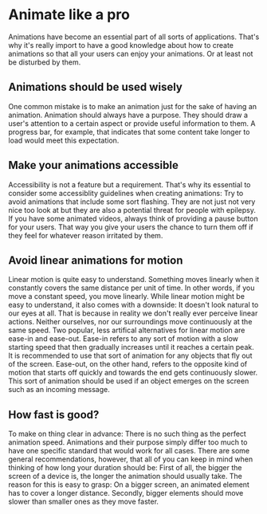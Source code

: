 # Animate like a pro

Animations have become an essential part of all sorts of applications. That's why it's really import to have a good knowledge about how to create animations so that all your users can enjoy your animations. Or at least not be disturbed by them.

## Animations should be used wisely

One common mistake is to make an animation just for the sake of having an animation. Animation should always have a purpose. They should draw a user's attention to a certain aspect or provide useful information to them. A progress bar, for example, that indicates that some content take longer to load would meet this expectation.

## Make your animations accessible

Accessibility is not a feature but a requirement. That's why its essential to consider some accessiblity guidelines when creating animations: Try to avoid animations that include some sort flashing. They are not just not very nice too look at but they are also a potential threat for people with epilepsy. If you have some animated videos, always think of providing a pause button for your users. That way you give your users the chance to turn them off if they feel for whatever reason irritated by them.

## Avoid linear animations for motion

Linear motion is quite easy to understand. Something moves linearly when it constantly covers the same distance per unit of time. In other words, if you move a constant speed, you move linearly. While linear motion might be easy to understand, it also comes with a downside: It doesn't look natural to our eyes at all. That is because in reality we don't really ever perceive linear actions. Neither ourselves, nor our surroundings move continuously at the same speed. Two popular, less artifical alternatives for linear motion are ease-in and ease-out. Ease-in refers to any sort of motion with a slow starting speed that then gradually increases until it reaches a certain peak. It is recommended to use that sort of animation for any objects that fly out of the screen. Ease-out, on the other hand, refers to the opposite kind of motion that starts off quickly and towards the end gets continuously slower. This sort of animation should be used if an object emerges on the screen such as an incoming message.

## How fast is good?

To make on thing clear in advance: There is no such thing as the perfect animation speed. Animations and their purpose simply differ too much to have one specific standard that would work for all cases. There are some general recommendations, however, that all of you can keep in mind when thinking of how long your duration should be: First of all, the bigger the screen of a device is, the longer the animation should usually take. The reason for this is easy to grasp: On a bigger screen, an animated element has to cover a longer distance. Secondly, bigger elements should move slower than smaller ones as they move faster.
